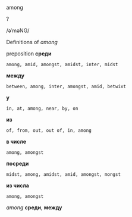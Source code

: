 among

?

/əˈməNG/

Definitions of _among_

preposition
**среди**

    among, amid, amongst, amidst, inter, midst
**между**

    between, among, inter, amongst, amid, betwixt
**у**

    in, at, among, near, by, on
**из**

    of, from, out, out of, in, among
**в числе**

    among, amongst
**посреди**

    midst, among, amidst, amid, amongst, mongst
**из числа**

    among, amongst

_among_
**среди**, **между**